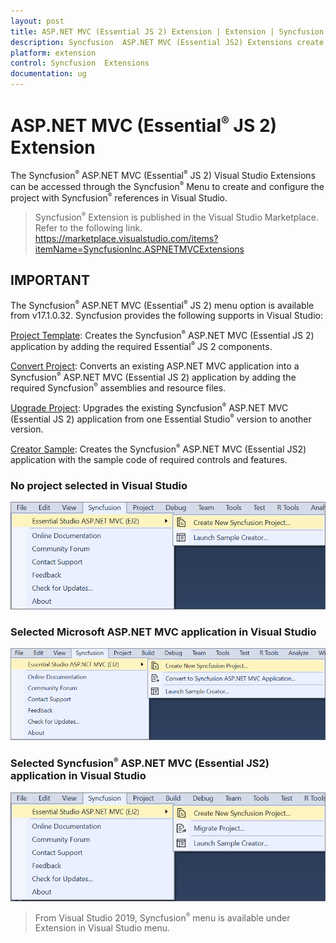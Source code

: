 ```yaml
---
layout: post
title: ASP.NET MVC (Essential JS 2) Extension | Extension | Syncfusion
description: Syncfusion  ASP.NET MVC (Essential JS2) Extensions create or configure the Syncfusion  ASP.NET MVC projects along with Essential JS2 components.
platform: extension
control: Syncfusion  Extensions
documentation: ug
---
```


# ASP.NET MVC (Essential<sup style="font-size:70%">&reg;</sup>  JS 2) Extension

The Syncfusion<sup style="font-size:70%">&reg;</sup>  ASP.NET MVC (Essential<sup style="font-size:70%">&reg;</sup>  JS 2) Visual Studio Extensions can be accessed through the Syncfusion<sup style="font-size:70%">&reg;</sup>  Menu to create and configure the project with Syncfusion<sup style="font-size:70%">&reg;</sup>  references in Visual Studio.

> Syncfusion<sup style="font-size:70%">&reg;</sup>  Extension is published in the Visual Studio Marketplace. Refer to the following link.
<https://marketplace.visualstudio.com/items?itemName=SyncfusionInc.ASPNETMVCExtensions>

## IMPORTANT

The Syncfusion<sup style="font-size:70%">&reg;</sup>  ASP.NET MVC (Essential<sup style="font-size:70%">&reg;</sup>  JS 2) menu option is available from v17.1.0.32.
Syncfusion provides the following supports in Visual Studio:

[Project Template](syncfusion-project-templates): Creates the Syncfusion<sup style="font-size:70%">&reg;</sup>  ASP.NET MVC (Essential JS 2) application by adding the required Essential<sup style="font-size:70%">&reg;</sup> JS 2 components.

[Convert Project](project-conversion): Converts an existing ASP.NET MVC application into a Syncfusion<sup style="font-size:70%">&reg;</sup>  ASP.NET MVC (Essential JS 2) application by adding the required Syncfusion<sup style="font-size:70%">&reg;</sup>  assemblies and resource files.

[Upgrade Project](project-migration): Upgrades the existing Syncfusion<sup style="font-size:70%">&reg;</sup>  ASP.NET MVC (Essential JS 2) application from one Essential Studio<sup style="font-size:70%">&reg;</sup>  version to another version.

[Creator Sample](sample-creator): Creates the Syncfusion<sup style="font-size:70%">&reg;</sup>  ASP.NET MVC (Essential JS2) application with the sample code of required controls and features.

### No project selected in Visual Studio

![no project selected](images/no-project-selected.png)

### Selected Microsoft ASP.NET MVC application in Visual Studio

![selected microsoft aspmvc](images/selected-microsoft-mvc-application.png)

### Selected Syncfusion<sup style="font-size:70%">&reg;</sup>  ASP.NET MVC (Essential JS2) application in Visual Studio

![selected syncfusion aspnetmvc](images/selected-syncfusion-mvc-application.png)

> From Visual Studio 2019, Syncfusion<sup style="font-size:70%">&reg;</sup>  menu is available under Extension in Visual Studio menu.